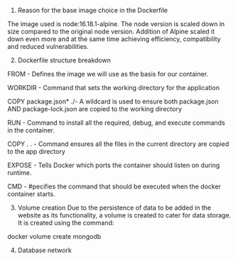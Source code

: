 1. Reason for the base image choice in the Dockerfile 

The image used is node:16.18.1-alpine. The node version is scaled down in size compared to the original node version. Addition of Alpine scaled it down even more and at the same time achieving efficiency, compatibility and reduced vulnerabilities. 

2. Dockerfile structure breakdown

FROM - Defines the image we will use as the basis for our container.

WORKDIR - Command that sets the working directory for the application

COPY package.json* ./- A wildcard is used to ensure both package.json AND package-lock.json are copied to the working directory                  

RUN - Command to install all the required, debug, and execute commands in the container. 

COPY . . - Command ensures all the files in the current directory are copied to the app directory

EXPOSE - Tells Docker which ports the container should listen on during runtime.

CMD - #pecifies the command that should be executed when the docker container starts.

3. Volume creation 
Due to the persistence of data to be added in the website as its functionality, a volume is created to cater for data storage. It is created using the command:

docker volume create mongodb

4. Database network 


